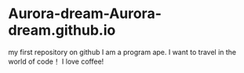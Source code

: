 # Aurora-dream-Aurora-dream.github.io
my first repository on github
I am a program ape.
I want to travel in the world of code！
I love coffee!
